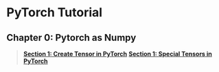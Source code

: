 # PyTorch Tutorial

## Chapter 0: Pytorch as Numpy
> [**Section 1: Create Tensor in PyTorch**](https://github.com/howsam/pytorch-tutorial/blob/master/tensors_in_pytorch.ipynb)
> [**Section 1: Special Tensors in PyTorch**](https://github.com/howsam/pytorch-tutorial/blob/master/special-tensors-in-pytorch.ipynb)

